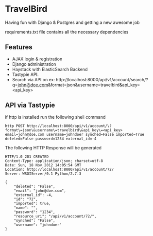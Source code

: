 TravelBird
==========

Having fun with Django &amp; Postgres and getting a new awesome job

requirements.txt file contains all the necessary dependencies

Features
----------
* AJAX login & registration
* Django administration
* Haystack with ElasticSearch Backend
* Tastypie API.
* Search via API on ex: http://localhost:8000/api/v1/account/search/?q=john@doe.com&format=json&username=travelbird&api_key=<api_key>

API via Tastypie 
----------------
if http is installed run the following shell command

`http POST http://localhost:8000/api/v1/account/\?format\=json\&username\=travelbird\&api_key\=<api_key> email=john@doe.com username=johndoer synched=False imported=True deleted=False password=1234 external_id=-4`

The following HTTP Response will be generated
```
HTTP/1.0 201 CREATED
Content-Type: application/json; charset=utf-8
Date: Sun, 18 Nov 2012 14:05:54 GMT
Location: http://localhost:8000/api/v1/account/72/
Server: WSGIServer/0.1 Python/2.7.3

{
    "deleted": "False", 
    "email": "john@doe.com", 
    "external_id": -4, 
    "id": "72", 
    "imported": true, 
    "name": "", 
    "password": "1234", 
    "resource_uri": "/api/v1/account/72/", 
    "synched": "False", 
    "username": "johndoer"
}
```